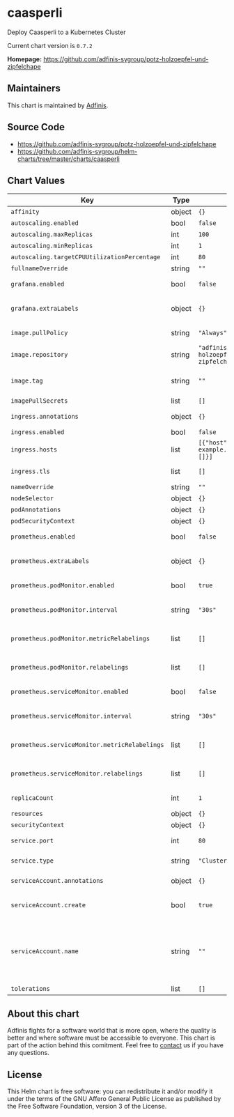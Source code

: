 caasperli
=========
Deploy Caasperli to a Kubernetes Cluster

Current chart version is `0.7.2`


**Homepage:** <https://github.com/adfinis-sygroup/potz-holzoepfel-und-zipfelchape>


## Maintainers
This chart is maintained by [Adfinis](https://adfinis.com/?pk_campaign=github&pk_kwd=helm-charts).


## Source Code

* <https://github.com/adfinis-sygroup/potz-holzoepfel-und-zipfelchape>
* <https://github.com/adfinis-sygroup/helm-charts/tree/master/charts/caasperli>


## Chart Values


| Key | Type | Default | Description |
|-----|------|---------|-------------|
| `affinity` | object | `{}` |  |
| `autoscaling.enabled` | bool | `false` |  |
| `autoscaling.maxReplicas` | int | `100` |  |
| `autoscaling.minReplicas` | int | `1` |  |
| `autoscaling.targetCPUUtilizationPercentage` | int | `80` |  |
| `fullnameOverride` | string | `""` |  |
| `grafana.enabled` | bool | `false` | Enable Grafana Dashboards |
| `grafana.extraLabels` | object | `{}` | Labels to add to all Grafana integration resources |
| `image.pullPolicy` | string | `"Always"` | When to pull the container image |
| `image.repository` | string | `"adfinissygroup/potz-holzoepfel-und-zipfelchape"` | Container image to deploy |
| `image.tag` | string | `""` | Overrides the image tag whose default is the chart version. |
| `imagePullSecrets` | list | `[]` |  |
| `ingress.annotations` | object | `{}` | Annotations to add to the ingress resource |
| `ingress.enabled` | bool | `false` | Enable ingress |
| `ingress.hosts` | list | `[{"host":"chart-example.local","paths":[]}]` | List of hosts to expose via ingress |
| `ingress.tls` | list | `[]` | TLS configuration for ingress |
| `nameOverride` | string | `""` |  |
| `nodeSelector` | object | `{}` |  |
| `podAnnotations` | object | `{}` |  |
| `podSecurityContext` | object | `{}` | [PodSecurityContext](https://kubernetes.io/docs/reference/generated/kubernetes-api/v1.18/#podsecuritycontext-v1-core) |
| `prometheus.enabled` | bool | `false` | Enable Prometheus integration |
| `prometheus.extraLabels` | object | `{}` | Labels to add to all Prometheus integration resources |
| `prometheus.podMonitor.enabled` | bool | `true` | Enable creation of a PodMonitor CRD |
| `prometheus.podMonitor.interval` | string | `"30s"` | Interval at which metrics should be scraped |
| `prometheus.podMonitor.metricRelabelings` | list | `[]` | MetricRelabelConfigs to apply to samples before ingestion |
| `prometheus.podMonitor.relabelings` | list | `[]` | RelabelConfigs to apply to samples before scraping |
| `prometheus.serviceMonitor.enabled` | bool | `false` | Enable creation of a ServiceMonitor CRD |
| `prometheus.serviceMonitor.interval` | string | `"30s"` | Interval at which metrics should be scraped |
| `prometheus.serviceMonitor.metricRelabelings` | list | `[]` | MetricRelabelConfigs to apply to samples before ingestion |
| `prometheus.serviceMonitor.relabelings` | list | `[]` | RelabelConfigs to apply to samples before scraping |
| `replicaCount` | int | `1` | How many caasperlis to deploy |
| `resources` | object | `{}` |  |
| `securityContext` | object | `{}` | [SecurityContext](https://kubernetes.io/docs/reference/generated/kubernetes-api/v1.18/#securitycontext-v1-core) |
| `service.port` | int | `80` | Port the service will expose |
| `service.type` | string | `"ClusterIP"` | Type of the service to create |
| `serviceAccount.annotations` | object | `{}` | Annotations to add to the service account |
| `serviceAccount.create` | bool | `true` | Specifies whether a service account should be created |
| `serviceAccount.name` | string | `""` | The name of the service account to use. If not set and create is true, a name is generated using the fullname template |
| `tolerations` | list | `[]` |  |

## About this chart

Adfinis fights for a software world that is more open, where the quality is
better and where software must be accessible to everyone. This chart
is part of the action behind this comitment. Feel free to
[contact](https://adfinis.com/kontakt/?pk_campaign=github&pk_kwd=helm-charts)
us if you have any questions.

## License

This Helm chart is free software: you can redistribute it and/or modify it under the terms
of the GNU Affero General Public License as published by the Free Software Foundation,
version 3 of the License.

